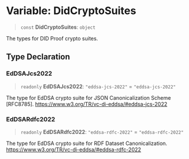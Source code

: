 # Variable: DidCryptoSuites

> `const` **DidCryptoSuites**: `object`

The types for DID Proof crypto suites.

## Type Declaration

### EdDSAJcs2022

> `readonly` **EdDSAJcs2022**: `"eddsa-jcs-2022"` = `"eddsa-jcs-2022"`

The type for EdDSA crypto suite for JSON Canonicalization Scheme [RFC8785].
https://www.w3.org/TR/vc-di-eddsa/#eddsa-jcs-2022

### EdDSARdfc2022

> `readonly` **EdDSARdfc2022**: `"eddsa-rdfc-2022"` = `"eddsa-rdfc-2022"`

The type for EdDSA crypto suite for RDF Dataset Canonicalization.
https://www.w3.org/TR/vc-di-eddsa/#eddsa-rdfc-2022
